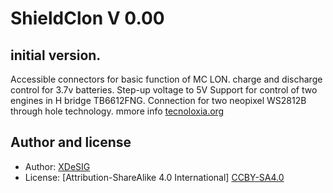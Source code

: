 # ShieldClon V 0.00

## initial version.
Accessible connectors for basic function of MC LON. 
charge and discharge control for 3.7v batteries. 
Step-up voltage to 5V
Support for control of two engines in H bridge TB6612FNG.
Connection for two neopixel WS2812B through hole technology.
mmore info [tecnoloxia.org]


## Author and license
* Author: [XDeSIG][TWI01]
* License: [Attribution-ShareAlike 4.0 International] [CCBY-SA4.0]

<!-- links -->
[tecnoloxia.org]: https://tecnoloxia.org/mclon/que-e-mclon/
[CCBY-SA4.0]: http://creativecommons.org/licenses/by-sa/4.0/
[TWI01]: https://twitter.com/xdesig
[RENDER]: ShieldClon_0_00.png